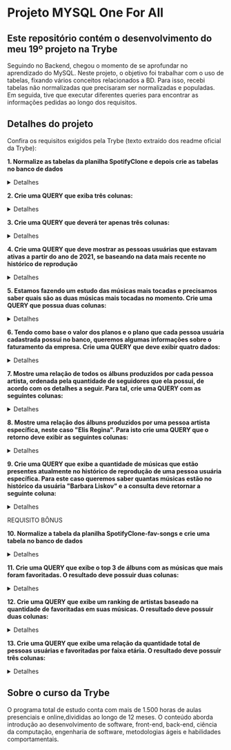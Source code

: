 # Projeto MYSQL One For All
## Este repositório contém o desenvolvimento do meu 19º projeto na Trybe

Seguindo no Backend, chegou o momento de se aprofundar no aprendizado do MySQL. Neste projeto, o objetivo foi trabalhar com o uso de tabelas, fixando vários conceitos relacionados a BD. Para isso, recebi tabelas não normalizadas que precisaram ser normalizadas e populadas. Em seguida, tive que executar diferentes queries para encontrar as informações pedidas ao longo dos requisitos. 

## Detalhes do projeto

Confira os requisitos exigidos pela Trybe (texto extraído dos readme oficial da Trybe):

**1. Normalize as tabelas da planilha SpotifyClone e depois crie as tabelas no banco de dados**

<details><summary>Detalhes</summary>
<p>

Seu banco de dados deve seguir as regras de negócio e ser capaz de recuperar:

> Informações sobre quais planos estão disponíveis e seus detalhes.
* Cada pessoa usuária pode possuir apenas um plano.

> Informações sobre todas as pessoas artistas.
* Uma pessoa artista pode ter vários álbuns;
* Uma pessoa artista pode ser seguida por várias pessoas usuárias.

> Informações sobre todos os álbuns de cada artista.
* Para fins deste projeto, considere que cada álbum possui apenas uma pessoa artista como principal;
* Cada álbum possui várias canções.

> Informações sobre todas as canções de cada álbum.
* Para fins deste projeto, considere que cada canção está contida em apenas um álbum.

> Informações sobre todas as pessoas usuárias, seus planos, seu histórico de reprodução e pessoas artistas seguidas.
* Uma pessoa usuária pode possuir apenas um plano;
* Cada música do histórico de reprodução pode aparecer uma única vez por pessoa (para simplificar, considere que o objetivo do histórico é saber quais canções já foram reproduzidas e não quantas vezes foram reproduzidas);
* Uma pessoa usuária pode seguir várias pessoas artistas, mas cada pessoa artista pode ser seguida apenas uma vez por pessoa usuária.

</p>
</details>

**2. Crie uma QUERY que exiba três colunas:**

<details><summary>Detalhes</summary>
<p>

> A primeira coluna deve exibir a quantidade total de canções. Dê a essa coluna o alias "cancoes".

> A segunda coluna deve exibir a quantidade total de artistas e deverá ter o alias "artistas".

> A terceira coluna deve exibir a quantidade de álbuns e deverá ter o alias "albuns".

</p>
</details>

**3. Crie uma QUERY que deverá ter apenas três colunas:**
<details><summary>Detalhes</summary>
<p>

> A primeira coluna deve possuir o alias "pessoa_usuaria" e exibir o nome da pessoa usuária.

> A segunda coluna deve possuir o alias "musicas_ouvidas" e exibir a quantidade de músicas ouvida pela pessoa com base no seu histórico de reprodução.

> A terceira coluna deve possuir o alias "total_minutos" e exibir a soma dos minutos ouvidos pela pessoa usuária com base no seu histórico de reprodução.

> Os resultados devem estar agrupados pelo nome da pessoa usuária e ordenados em ordem alfabética.

</p>
</details>

**4. Crie uma QUERY que deve mostrar as pessoas usuárias que estavam ativas a partir do ano de 2021, se baseando na data mais recente no histórico de reprodução**

<details><summary>Detalhes</summary>
<p>

> A primeira coluna deve possuir o alias "pessoa_usuaria" e exibir o nome da pessoa usuária.

> A segunda coluna deve ter o alias "status_pessoa_usuaria" e exibir se a pessoa usuária está ativa ou inativa.

> O resultado deve estar ordenado em ordem alfabética.

</p>
</details>

**5. Estamos fazendo um estudo das músicas mais tocadas e precisamos saber quais são as duas músicas mais tocadas no momento. Crie uma QUERY que possua duas colunas:**

<details><summary>Detalhes</summary>
<p>

> A primeira coluna deve possuir o alias "cancao" e exibir o nome da canção.

> A segunda coluna deve possuir o alias "reproducoes" e exibir a quantidade de pessoas que já escutaram a canção em questão.

> Seu resultado deve estar ordenado em ordem decrescente, baseando-se no número de reproduções. Em caso de empate, ordene os resultados pelo nome da canção em ordem alfabética. Queremos apenas o top 2 de músicas mais tocadas.

</p>
</details>

**6. Tendo como base o valor dos planos e o plano que cada pessoa usuária cadastrada possui no banco, queremos algumas informações sobre o faturamento da empresa. Crie uma QUERY que deve exibir quatro dados:**

<details><summary>Detalhes</summary>
<p>

> A primeira coluna deve ter o alias "faturamento_minimo" e exibir o menor valor de plano existente para uma pessoa usuária.

> A segunda coluna deve ter o alias "faturamento_maximo" e exibir o maior valor de plano existente para uma pessoa usuária.

> A terceira coluna deve ter o alias "faturamento_medio" e exibir o valor médio dos planos possuídos por pessoas usuárias até o momento.

> Por fim, a quarta coluna deve ter o alias "faturamento_total" e exibir o valor total obtido com os planos possuídos por pessoas usuárias.

> Para cada um desses dados, por se tratarem de valores monetários, deve-se arredondar o faturamento usando apenas duas casas decimais.

</p>
</details>

**7. Mostre uma relação de todos os álbuns produzidos por cada pessoa artista, ordenada pela quantidade de seguidores que ela possui, de acordo com os detalhes a seguir. Para tal, crie uma QUERY com as seguintes colunas:**

<details><summary>Detalhes</summary>
<p>

> A primeira coluna deve exibir o nome da pessoa artista, com o alias "artista".

> A segunda coluna deve exibir o nome do álbum, com o alias "album".

> A terceira coluna deve exibir a quantidade de pessoas seguidoras que aquela pessoa artista possui e deve possuir o alias "pessoas_seguidoras".

> Seus resultados devem estar ordenados de forma decrescente, baseando-se no número de pessoas seguidoras. Em caso de empate no número de pessoas, ordene os resultados pelo nome da pessoa artista em ordem alfabética e caso existam artistas com o mesmo nome, ordene os resultados pelo nome do álbum alfabeticamente.

</p>
</details>

**8. Mostre uma relação dos álbuns produzidos por uma pessoa artista específica, neste caso "Elis Regina". Para isto crie uma QUERY que o retorno deve exibir as seguintes colunas:**

<details><summary>Detalhes</summary>
<p>

> O nome da pessoa artista, com o alias "artista".

> O nome do álbum, com o alias "album".

> Os resultados devem ser ordenados pelo nome do álbum em ordem alfabética.

</p>
</details>

**9. Crie uma QUERY que exibe a quantidade de músicas que estão presentes atualmente no histórico de reprodução de uma pessoa usuária específica. Para este caso queremos saber quantas músicas estão no histórico da usuária "Barbara Liskov" e a consulta deve retornar a seguinte coluna:**

<details><summary>Detalhes</summary>
<p>

> O valor da quantidade, com o alias "musicas_no_historico".

</p>
</details>

REQUISITO BÔNUS

**10. Normalize a tabela da planilha SpotifyClone-fav-songs e crie uma tabela no banco de dados**

<details><summary>Detalhes</summary>
<p>

Seu banco de dados deve seguir as regras de negócio e ser capaz de recuperar:

> Informações sobre as canções favoritas das pessoas usuárias.
* Uma pessoa usuária pode possuir várias canções favoritas;
* Uma canção pode ser favoritada por várias pessoas usuárias.

</p>
</details>

**11. Crie uma QUERY que exibe o top 3 de álbuns com as músicas que mais foram favoritadas. O resultado deve possuir duas colunas:**

<details><summary>Detalhes</summary>
<p>

> album: O nome do álbum

> favoritadas: Quantas vezes as músicas do álbum foram favoritadas

> Seu resultado deve estar ordenado em ordem decrescente, baseando-se no número de favoritadas. Em caso de empate, ordene os resultados pelo nome do álbum em ordem alfabética. Queremos apenas o top 3 de álbuns com mais músicas favoritadas.

</p>
</details>

**12. Crie uma QUERY que exibe um ranking de artistas baseado na quantidade de favoritadas em suas músicas. O resultado deve possuir duas colunas:**

<details><summary>Detalhes</summary>
<p>

> artista: O nome da pessoa artista

> ranking: Uma classificação definida pela quantidade de favoritadas as canções da pessoa artista receberam.

> Seu resultado deve estar ordenado em ordem decrescente, baseando-se no número de favoritadas. Em caso de empate, ordene os resultados pelo nome da pessoa artista em ordem alfabética.

</p>
</details>

**13. Crie uma QUERY que exibe uma relação da quantidade total de pessoas usuárias e favoritadas por faixa etária. O resultado deve possuir três colunas:**

<details><summary>Detalhes</summary>
<p>

> faixa_etaria: A faixa etária das pessoas usuárias, sendo elas:
* Até 30 anos
* Entre 31 e 60 anos
* Maior de 60 anos

> total_pessoas_usuarias: O total de pessoas usuárias na respectiva faixa etária.

> total_favoritadas: O total de favoritadas realizadas pelas pessoas usuárias da respectiva faixa etária.

>  Seu resultado deve estar ordenado de acordo com a sequência das faixas etárias descritas acima.

</p>
</details>

## Sobre o curso da Trybe
O programa total de estudo conta com mais de 1.500 horas de aulas presenciais e online,divididas ao longo de 12 meses. O conteúdo aborda introdução ao desenvolvimento de software, front-end, back-end, ciência da computação, engenharia de software, metodologias ágeis e habilidades comportamentais.
